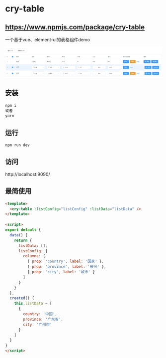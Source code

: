 # cry-table
https://www.npmjs.com/package/cry-table
---
一个基于vue、element-ui的表格组件demo

![image](./public/demo1.png)
## 安装
```bash
npm i
或者
yarn
```

## 运行
```bash
npm run dev
```

## 访问
http://localhost:9090/

## 最简使用
```html
<template>
  <cry-table :listConfig="listConfig" :listData="listData" />
</template>

<script>
export default {
  data() {
    return {
      listData: [],
      listConfig: {
        columns: [
          { prop: 'country', label: '国家' },
          { prop: 'province', label: '省份' },
          { prop: 'city', label: '城市' }
        ]
      }
    }
  },
  created() {
    this.listData = [
      {
        country: '中国',
        province: '广东省',
        city: '广州市'
      }
    ]
  }
}
</script>
```
